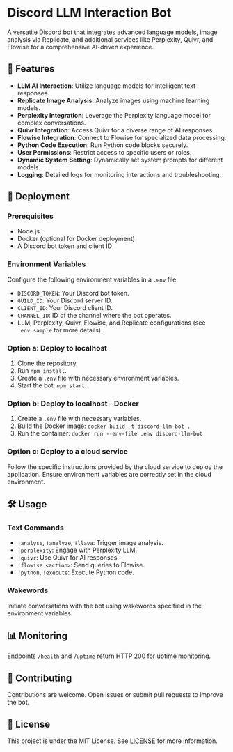 # Discord LLM Interaction Bot

A versatile Discord bot that integrates advanced language models, image analysis via Replicate, and additional services like Perplexity, Quivr, and Flowise for a comprehensive AI-driven experience.

## 🌟 Features

- **LLM AI Interaction**: Utilize language models for intelligent text responses.
- **Replicate Image Analysis**: Analyze images using machine learning models.
- **Perplexity Integration**: Leverage the Perplexity language model for complex conversations.
- **Quivr Integration**: Access Quivr for a diverse range of AI responses.
- **Flowise Integration**: Connect to Flowise for specialized data processing.
- **Python Code Execution**: Run Python code blocks securely.
- **User Permissions**: Restrict access to specific users or roles.
- **Dynamic System Setting**: Dynamically set system prompts for different models.
- **Logging**: Detailed logs for monitoring interactions and troubleshooting.

## 🚀 Deployment

### Prerequisites

- Node.js
- Docker (optional for Docker deployment)
- A Discord bot token and client ID

### Environment Variables

Configure the following environment variables in a `.env` file:

- `DISCORD_TOKEN`: Your Discord bot token.
- `GUILD_ID`: Your Discord server ID.
- `CLIENT_ID`: Your Discord client ID.
- `CHANNEL_ID`: ID of the channel where the bot operates.
- LLM, Perplexity, Quivr, Flowise, and Replicate configurations (see `.env.sample` for more details).

### Option a: Deploy to localhost

1. Clone the repository.
2. Run `npm install`.
3. Create a `.env` file with necessary environment variables.
4. Start the bot: `npm start`.

### Option b: Deploy to localhost - Docker

1. Create a `.env` file with necessary variables.
2. Build the Docker image: `docker build -t discord-llm-bot .`
3. Run the container: `docker run --env-file .env discord-llm-bot`

### Option c: Deploy to a cloud service

Follow the specific instructions provided by the cloud service to deploy the application. Ensure environment variables are correctly set in the cloud environment.

## 🛠 Usage

### Text Commands

- `!analyse`, `!analyze`, `!llava`: Trigger image analysis.
- `!perplexity`: Engage with Perplexity LLM.
- `!quivr`: Use Quivr for AI responses.
- `!flowise <action>`: Send queries to Flowise.
- `!python`, `!execute`: Execute Python code.

### Wakewords

Initiate conversations with the bot using wakewords specified in the environment variables.

## 📊 Monitoring

Endpoints `/health` and `/uptime` return HTTP 200 for uptime monitoring.

## 🤝 Contributing

Contributions are welcome. Open issues or submit pull requests to improve the bot.

## 📝 License

This project is under the MIT License. See [LICENSE](LICENSE) for more information.

